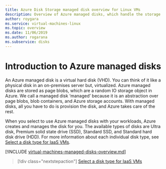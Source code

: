 ```yaml
---
title: Azure Disk Storage managed disk overview for Linux VMs 
description: Overview of Azure managed disks, which handle the storage accounts for you when using Linux VMs
author: roygara
ms.service: virtual-machines-linux
ms.topic: overview
ms.date: 11/06/2019
ms.author: rogarana
ms.subservice: disks
---
```

# Introduction to Azure managed disks

An Azure managed disk is a virtual hard disk (VHD). You can think of it like a physical disk in an on-premises server but, virtualized. Azure managed disks are stored as page blobs, which are a random IO storage object in Azure. We call a managed disk ‘managed’ because it is an abstraction over page blobs, blob containers, and Azure storage accounts. With managed disks, all you have to do is provision the disk, and Azure takes care of the rest.

When you select to use Azure managed disks with your workloads, Azure creates and manages the disk for you. The available types of disks are Ultra disk, Premium solid state drive (SSD), Standard SSD, and Standard hard disk drive (HDD). For more information about each individual disk type, see [Select a disk type for IaaS VMs](disks-types.md).

[!INCLUDE [virtual-machines-managed-disks-overview.md](../../../includes/virtual-machines-managed-disks-overview.md)]

> [!div class="nextstepaction"]
> [Select a disk type for IaaS VMs](disks-types.md)
